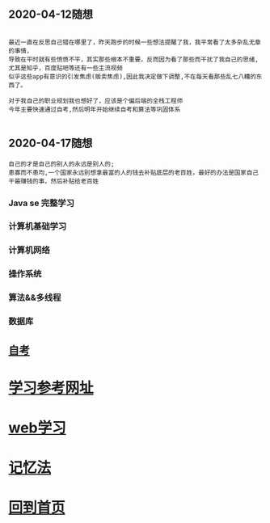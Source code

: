 

## 2020-04-12随想

```

最近一直在反思自己错在哪里了，昨天跑步的时候一些想法提醒了我，我平常看了太多杂乱无章的事情，
导致在平时就有些愤愤不平，其实那些根本不重要，反而因为看了那些而干扰了我自己的思绪,尤其是知乎，百度贴吧等还有一些主流视频
似乎这些app有意识的引发焦虑(贩卖焦虑),因此我决定做下调整,不在每天看那些乱七八糟的东西了。

对于我自己的职业规划我也想好了，应该是个偏后端的全栈工程师
今年主要快速通过自考,然后明年开始继续自考和算法等巩固体系


```


## 2020-04-17随想

```
自己的才是自己的别人的永远是别人的;
患寡而不患均,一个国家永远别想拿最富的人的钱去补贴底层的老百姓，最好的办法是国家自己干最赚钱的事，然后补贴给老百姓
```



### Java se 完整学习

### 计算机基础学习

### 计算机网络

### 操作系统

### 算法&&多线程

### 数据库

##  [**自考**](./selfEducation/index.md)


#  [**学习参考网址**](./study.web.md)




#  [**web学习**](.././web/index.md)


#  [**记忆法**](./memoryPath/memory.md)







# [回到首页](./../README.md)